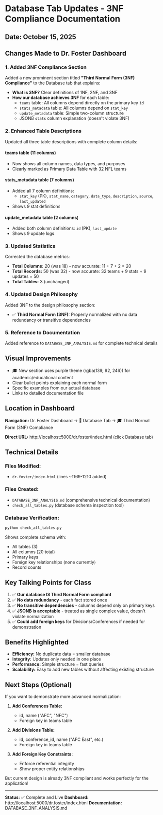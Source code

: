 # Database Tab Updates - 3NF Compliance Documentation

## Date: October 15, 2025

## Changes Made to Dr. Foster Dashboard

### 1. Added 3NF Compliance Section

Added a new prominent section titled **"Third Normal Form (3NF) Compliance"** to the Database tab that explains:

- **What is 3NF?** Clear definitions of 1NF, 2NF, and 3NF
- **How our database achieves 3NF** for each table:
  - `teams` table: All columns depend directly on the primary key `id`
  - `stats_metadata` table: All columns depend on `stat_key`
  - `update_metadata` table: Simple two-column structure
  - JSONB `stats` column explanation (doesn't violate 3NF)

### 2. Enhanced Table Descriptions

Updated all three table descriptions with complete column details:

#### teams table (11 columns)
- Now shows all column names, data types, and purposes
- Clearly marked as Primary Data Table with 32 NFL teams

#### stats_metadata table (7 columns)
- Added all 7 column definitions:
  - `stat_key` (PK), `stat_name`, `category`, `data_type`, `description`, `source`, `last_updated`
- Shows 9 stat definitions

#### update_metadata table (2 columns)
- Added both column definitions: `id` (PK), `last_update`
- Shows 9 update logs

### 3. Updated Statistics

Corrected the database metrics:
- **Total Columns:** 20 (was 18) - now accurate: 11 + 7 + 2 = 20
- **Total Records:** 50 (was 32) - now accurate: 32 teams + 9 stats + 9 updates = 50
- **Total Tables:** 3 (unchanged)

### 4. Updated Design Philosophy

Added 3NF to the design philosophy section:
- ✅ **Third Normal Form (3NF):** Properly normalized with no data redundancy or transitive dependencies

### 5. Reference to Documentation

Added reference to `DATABASE_3NF_ANALYSIS.md` for complete technical details

## Visual Improvements

- 🎓 New section uses purple theme (rgba(139, 92, 246)) for academic/educational content
- Clear bullet points explaining each normal form
- Specific examples from our actual database
- Links to detailed documentation file

## Location in Dashboard

**Navigation:** Dr. Foster Dashboard → 💾 Database Tab → 🎓 Third Normal Form (3NF) Compliance

**Direct URL:** http://localhost:5000/dr.foster/index.html (click Database tab)

## Technical Details

### Files Modified:
- `dr.foster/index.html` (lines ~1169-1210 added)

### Files Created:
- `DATABASE_3NF_ANALYSIS.md` (comprehensive technical documentation)
- `check_all_tables.py` (database schema inspection tool)

### Database Verification:
```bash
python check_all_tables.py
```

Shows complete schema with:
- All tables (3)
- All columns (20 total)
- Primary keys
- Foreign key relationships (none currently)
- Record counts

## Key Talking Points for Class

1. ✅ **Our database IS Third Normal Form compliant**
2. ✅ **No data redundancy** - each fact stored once
3. ✅ **No transitive dependencies** - columns depend only on primary keys
4. ✅ **JSONB is acceptable** - treated as single complex value, doesn't violate normalization
5. ✅ **Could add foreign keys** for Divisions/Conferences if needed for demonstration

## Benefits Highlighted

- **Efficiency:** No duplicate data = smaller database
- **Integrity:** Updates only needed in one place
- **Performance:** Simple structure = fast queries
- **Scalability:** Easy to add new tables without affecting existing structure

## Next Steps (Optional)

If you want to demonstrate more advanced normalization:

1. **Add Conferences Table:**
   - id, name ("AFC", "NFC")
   - Foreign key in teams table

2. **Add Divisions Table:**
   - id, conference_id, name ("AFC East", etc.)
   - Foreign key in teams table

3. **Add Foreign Key Constraints:**
   - Enforce referential integrity
   - Show proper entity relationships

But current design is already 3NF compliant and works perfectly for the application!

---

**Status:** ✅ Complete and Live
**Dashboard:** http://localhost:5000/dr.foster/index.html
**Documentation:** DATABASE_3NF_ANALYSIS.md
